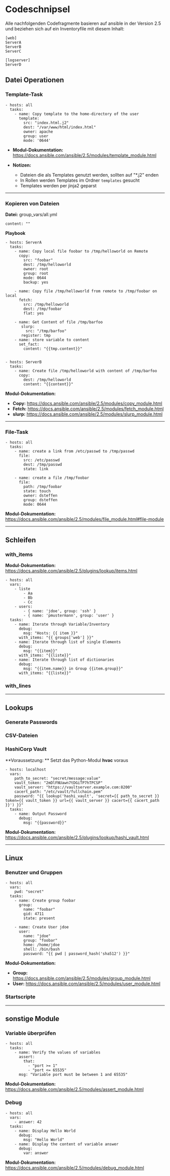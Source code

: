 # Codeschnipsel
Alle nachfolgenden Codefragmente basieren auf ansible in der Version 2.5 und beziehen sich auf ein Inventoryfile mit diesem Inhalt:

```
[web]
ServerA
ServerB
ServerC

[logserver]
ServerD
```


## Datei Operationen
### Template-Task
```
- hosts: all
  tasks:
    - name: Copy template to the home-directory of the user
      template:
        src: "index.html.j2"
        dest: "/var/www/html/index.html"
        owner: apache
        group: user
        mode: '0644'
```

 - **Modul-Dokumentation:**	  https://docs.ansible.com/ansible/2.5/modules/template_module.html

 - **Notizen:**
     - Dateien die als Templates genutzt werden, sollten auf "*.j2" enden
     - In Rollen werden Templates im Ordner <code>templates</code> gesucht
     - Templates werden per jinja2 geparst

-----------------

### Kopieren von Dateien
**Datei:** group_vars/all.yml
```
content: ""
```

**Playbook**
```
- hosts: ServerA
  tasks:
    - name: Copy local file foobar to /tmp/helloworld on Remote
      copy:
        src: "foobar"
        dest: /tmp/helloworld
        owner: root
        group: root
        mode: 0644
        backup: yes
        
    - name: Copy file /tmp/helloworld from remote to /tmp/foobar on local
      fetch:
        src: /tmp/helloworld
        dest: /tmp/foobar
        flat: yes
        
    - name: Get Content of file /tmp/barfoo
       slurp:
         src: "/tmp/barfoo"
       register: tmp
    - name: store variable to content
      set_fact:
        content: "{{tmp.content}}"  


- hosts: ServerB
  tasks:
    - name: Create file /tmp/helloworld with content of /tmp/barfoo
      copy:
        dest: /tmp/helloworld
        content: "{{content}}"                 
```
**Modul-Dokumentation:**
- **Copy:** https://docs.ansible.com/ansible/2.5/modules/copy_module.html
- **Fetch:** https://docs.ansible.com/ansible/2.5/modules/fetch_module.html
- **slurp:** https://docs.ansible.com/ansible/2.5/modules/slurp_module.html
-----------------

### File-Task
```
- hosts: all
  tasks:
    - name: create a link from /etc/passwd to /tmp/passwd
      file:
        src: /etc/passwd
        dest: /tmp/passwd
        state: link 

    - name: create a file /tmp/foobar
      file:
        path: /tmp/foobar
        state: touch
        owner: dsteffen
        group: dsteffen
        mode: 0644
```
**Modul-Dokumentation:** https://docs.ansible.com/ansible/2.5/modules/file_module.html#file-module

-----------------

## Schleifen
### with_items
**Modul-Dokumentation:** https://docs.ansible.com/ansible/2.5/plugins/lookup/items.html

```
- hosts: all
  vars:
    - liste
        - Aa
        - Bb
        - Cc
    - users:
        - { name: 'jdoe', group: 'ssh' }
        - { name: 'pmustermann', group: 'user' }
  tasks:
    - name: Iterate through Variable/Inventory
      debug:
        msg: "Hosts: {{ item }}"
      with_items: "{{ groups['web'] }}"
    - name: Iterate through list of single Elements
      debug:
        msg: "{{item}}"
      with_items: "{{liste}}"
    - name: Iterate through list of dictionaries
      debug:
        msg: "{{item.name}} in Group {{item.group}}"
      with_items: "{{liste}}"

```

### with_lines

-----------------

## Lookups
### Generate Passwords

### CSV-Dateien


### HashiCorp Vault
**Voraussetzung: ** Setzt das Python-Modul **hvac** voraus
```
- hosts: localhost
  vars:
    path_to_secret: "secret/message:value"
    vault_token: "2mDlFNUawn7tDGiTP7hTPCSP"
    vault_server: "https://vaultserver.example.com:8200"
    cacert_path: "/etc/vault/fullchain.pem"
    password: "{{ lookup('hashi_vault', 'secret={{ path_to_secret }} token={{ vault_token }} url={{ vault_server }} cacert={{ cacert_path }}') }}"
  tasks:
    - name: Output Password
      debug:
        msg: "{{password}}"
```
**Modul-Dokumentation:** https://docs.ansible.com/ansible/2.5/plugins/lookup/hashi_vault.html

-----------------

## Linux
### Benutzer und Gruppen
```
- hosts: all
  vars:
    pwd: "secret"
  tasks:
    - name: Create group foobar
      group:
        name: "foobar"
        gid: 4711
        state: present

    - name: Create User jdoe
      user:
        name: "jdoe"
        group: "foobar"
        home: /home/jdoe
        shell: /bin/bash
        password: "{{ pwd | password_hash('sha512') }}"
```
**Modul-Dokumentation:**
- **Group:** https://docs.ansible.com/ansible/2.5/modules/group_module.html
- **User:** https://docs.ansible.com/ansible/2.5/modules/user_module.html


### Startscripte

-----------------

## sonstige Module
### Variable überprüfen
```
- hosts: all
  tasks:
    - name: Verify the values of variables
      assert:
        that:
          - "port >= 1"
          - "port <= 65535"
      msg: "Variable port must be between 1 and 65535"
```
**Modul-Dokumentation:** https://docs.ansible.com/ansible/2.5/modules/assert_module.html

### Debug
```
- hosts: all
  vars:
    - answer: 42
  tasks:
    - name: Display Hello World
      debug:
        msg: "Hello World"
    - name: Display the content of variable answer
      debug:
        var: answer
```
**Modul-Dokumentation:** https://docs.ansible.com/ansible/2.5/modules/debug_module.html
